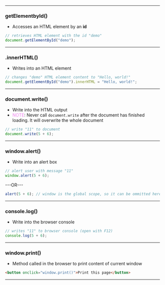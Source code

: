 ----
### getElementbyId()
- Accesses an HTML element by an **id**
```js
// retrieves HTML element with the id "demo"
document.getElementById("demo"); 
```
----
###  .innerHTML()
- Writes into an HTML element
```js
// changes "demo" HTML element content to "Hello, world!"
document.getElementById("demo").innerHTML = "Hello, world!";
```
----
###  document.write() 
- Write into the HTML output
- <font style="color:violet">NOTE</font>: Never call `document.write` after the document has finished loading. It will overwrite the whole document
```js
// write "11" to document
document.write(5 + 6);
```
----
### window.alert()
-  Write into an alert box
```js
// alert user with message "11"
window.alert(5 + 6);
```
---OR---
```js
alert(5 + 6); // window is the global scope, so it can be ommitted here
```
---
### console.log()
- Write into the browser console
```js
// writes "11" to browser console (open with F12)
console.log(5 + 6);
```
----
### window.print()
- Method called in the browser to print content of current window
```HTML
<button onclick="window.print()">Print this page</button>
```
----
